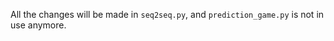 All the changes will be made in ```seq2seq.py```, and ```prediction_game.py``` is not in use anymore.
